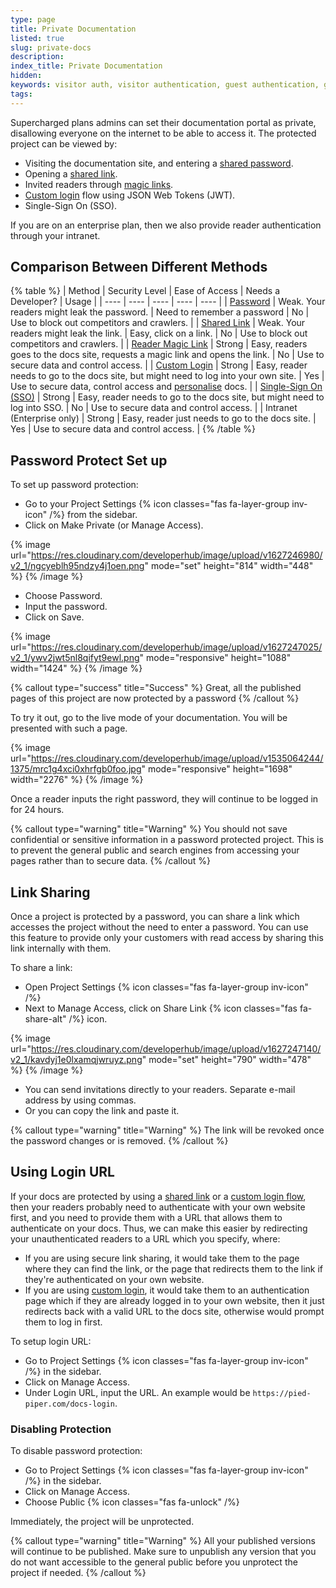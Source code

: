 ```yaml
---
type: page
title: Private Documentation
listed: true
slug: private-docs
description: 
index_title: Private Documentation
hidden: 
keywords: visitor auth, visitor authentication, guest authentication, guest auth
tags: 
---
```


Supercharged plans admins can set their documentation portal as private, disallowing everyone on the internet to be able to access it. The protected project can be viewed by:

- Visiting the documentation site, and entering a [shared password](/support-center/private-docs#password-protect-set-up).
- Opening a [shared link](/support-center/private-docs#link-sharing).
- Invited readers through [magic links](/support-center/email-invite).
- [Custom login](/support-center/custom-login) flow using JSON Web Tokens (JWT).
- Single-Sign On (SSO).

If you are on an enterprise plan, then we also provide reader authentication through your intranet.

## Comparison Between Different Methods

{% table %}
| Method | Security Level | Ease of Access | Needs a Developer? | Usage | 
| ---- | ---- | ---- | ---- | ---- | 
| [Password](/support-center/private-docs#password-protect-set-up) | Weak. Your readers might leak the password. | Need to remember a password | No | Use to block out competitors and crawlers. | 
| [Shared Link](/support-center/private-docs#link-sharing) | Weak. Your readers might leak the link. | Easy, click on a link. | No | Use to block out competitors and crawlers. | 
| [Reader Magic Link](/support-center/email-invite) | Strong | Easy, readers goes to the docs site, requests a magic link and opens the link. | No | Use to secure data and control access. | 
| [Custom Login](/support-center/custom-login) | Strong | Easy, reader needs to go to the docs site, but might need to log into your own site. | Yes | Use to secure data, control access and [personalise](/support-center/personalised-docs) docs. | 
| [Single-Sign On (SSO)](/support-center/reader-single-sign-on) | Strong | Easy, reader needs to go to the docs site, but might need to log into SSO. | No | Use to secure data and control access. | 
| Intranet (Enterprise only) | Strong | Easy, reader just needs to go to the docs site. | Yes | Use to secure data and control access. | 
{% /table %}

## Password Protect Set up

To set up password protection:

- Go to your Project Settings {% icon classes="fas fa-layer-group inv-icon" /%} from the sidebar.
- Click on Make Private (or Manage Access).

{% image url="https://res.cloudinary.com/developerhub/image/upload/v1627246980/v2_1/ngcyeblh95ndzy4j1oen.png" mode="set" height="814" width="448" %}
{% /image %}

- Choose Password.
- Input the password.
- Click on Save.

{% image url="https://res.cloudinary.com/developerhub/image/upload/v1627247025/v2_1/ywv2jwt5nl8qifyt9ewl.png" mode="responsive" height="1088" width="1424" %}
{% /image %}

{% callout type="success" title="Success" %}
Great, all the published pages of this project are now protected by a password
{% /callout %}

To try it out, go to the live mode of your documentation. You will be presented with such a page.

{% image url="https://res.cloudinary.com/developerhub/image/upload/v1535064244/1375/mrc1g4xci0xhrfgb0foo.jpg" mode="responsive" height="1698" width="2276" %}
{% /image %}

Once a reader inputs the right password, they will continue to be logged in for 24 hours.

{% callout type="warning" title="Warning" %}
You should not save confidential or sensitive information in a password protected project. This is to prevent the general public and search engines from accessing your pages rather than to secure data.
{% /callout %}

## Link Sharing

Once a project is protected by a password, you can share a link which accesses the project without the need to enter a password. You can use this feature to provide only your customers with read access by sharing this link internally with them.

To share a link:

- Open Project Settings {% icon classes="fas fa-layer-group inv-icon" /%} 
- Next to Manage Access, click on Share Link {% icon classes="fas fa-share-alt" /%} icon.

{% image url="https://res.cloudinary.com/developerhub/image/upload/v1627247140/v2_1/kavdyj1e0lxamqjwruyz.png" mode="set" height="790" width="478" %}
{% /image %}

- You can send invitations directly to your readers. Separate e-mail address by using commas.
- Or you can copy the link and paste it.

{% callout type="warning" title="Warning" %}
The link will be revoked once the password changes or is removed.
{% /callout %}

## Using Login URL

If your docs are protected by using a [shared link](/support-center/private-docs#link-sharing) or a [custom login flow](/support-center/custom-login), then your readers probably need to authenticate with your own website first, and you need to provide them with a URL that allows them to authenticate on your docs. Thus, we can make this easier by redirecting your unauthenticated readers to a URL which you specify, where:

- If you are using secure link sharing, it would take them to the page where they can find the link, or the page that redirects them to the link if they're authenticated on your own website.
- If you are using [custom login](/support-center/custom-login), it would take them to an authentication page which if they are already logged in to your own website, then it just redirects back with a valid URL to the docs site, otherwise would prompt them to log in first.

To setup login URL:

- Go to Project Settings {% icon classes="fas fa-layer-group inv-icon" /%} in the sidebar.
- Click on Manage Access.
- Under Login URL, input the URL. An example would be `https://pied-piper.com/docs-login`.

### Disabling Protection

To disable password protection:

- Go to Project Settings {% icon classes="fas fa-layer-group inv-icon" /%} in the sidebar.
- Click on Manage Access.
- Choose Public {% icon classes="fas fa-unlock" /%}

Immediately, the project will be unprotected.

{% callout type="warning" title="Warning" %}
All your published versions will continue to be published. Make sure to unpublish any version that you do not want accessible to the general public before you unprotect the project if needed.
{% /callout %}
